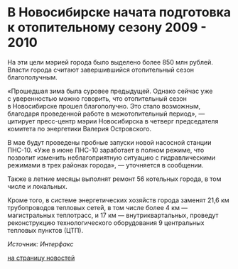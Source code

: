 # В Новосибирске начата подготовка к отопительному сезону 2009 - 2010

На эти цели мэрией города было выделено более 850 млн рублей. Власти города
считают завершившийся отопительный сезон благополучным.

«Прошедшая зима была суровее предыдущей. Однако сейчас уже с уверенностью
можно говорить, что отопительный сезон в Новосибирске прошел благополучно. Это
стало возможным, благодаря проведенной работе в межотопительный период», —
цитирует пресс-центр мэрии Новосибирска в четверг председателя комитета по
энергетики Валерия Островского.

В мае будут проведены пробные запуски новой насосной станции ПНС-10. «Уже в
июне ПНС-10 заработает в полном режиме, что позволит изменить неблагоприятную
ситуацию с гидравлическими режимами в трех районах города», — уточняется в
сообщении.

Также в летние месяцы выполнят ремонт 56 котельных города, в том числе и
локальных.

Кроме того, в системе энергетических хозяйств города заменят 21,6 км
трубопроводов тепловых сетей, в том числе более 4 км — магистральных
теплотрасс, и 17 км — внутриквартальных, проведут реконструкцию
технологического оборудования 9 центральных тепловых пунктов (ЦТП).

_Источник: Интерфакс_

[на страницу новостей](http://www.teplokomplekt.com/news.shtml)

